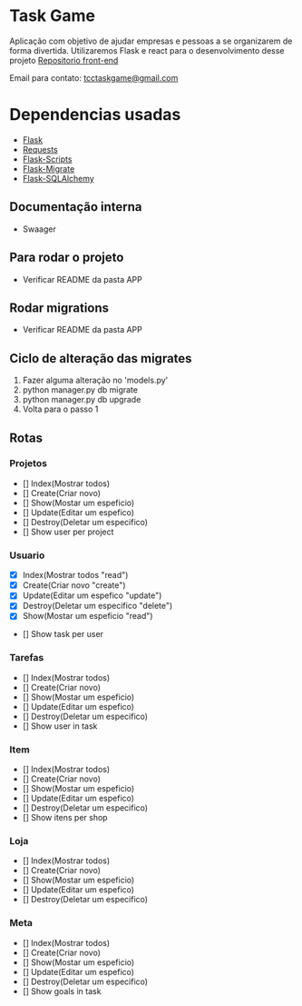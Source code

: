 # Task Game 
Aplicação com objetivo de ajudar empresas e pessoas a se organizarem de forma divertida.
Utilizaremos Flask e react para o desenvolvimento desse projeto
[Repositorio front-end](https://github.com/Task-Game/task-game-front)

Email para contato: [tcctaskgame@gmail.com](tcctaskgame@gmail.com)

# Dependencias usadas
- [Flask](https://flask.palletsprojects.com/en/1.1.x)
- [Requests](https://requests.readthedocs.io/en/master/)
- [Flask-Scripts](https://flask-script.readthedocs.io/en/latest/)
- [Flask-Migrate](https://flask-migrate.readthedocs.io/en/latest/)
- [Flask-SQLAlchemy](https://flask-sqlalchemy.palletsprojects.com/en/2.x/)

## Documentação interna
- Swaager

## Para rodar o projeto
- Verificar README da pasta APP

## Rodar migrations
- Verificar README da pasta APP


## Ciclo de alteração das migrates
1. Fazer alguma alteração no 'models.py'
2. python manager.py db migrate
3. python manager.py db upgrade
4. Volta para o passo 1 

## Rotas
### Projetos
- [] Index(Mostrar todos)
- [] Create(Criar novo)
- [] Show(Mostar um espeficio)
- [] Update(Editar um espefico)
- [] Destroy(Deletar um especifico)
- [] Show user per project

### Usuario
- [x] Index(Mostrar todos "read")
- [x] Create(Criar novo "create")
- [x] Update(Editar um espefico "update")
- [x] Destroy(Deletar um especifico "delete")
- [x] Show(Mostar um espeficio "read")
- [] Show task per user

### Tarefas
- [] Index(Mostrar todos)
- [] Create(Criar novo)
- [] Show(Mostar um espeficio)
- [] Update(Editar um espefico)
- [] Destroy(Deletar um especifico)
- [] Show user in task

### Item
- [] Index(Mostrar todos)
- [] Create(Criar novo)
- [] Show(Mostar um espeficio)
- [] Update(Editar um espefico)
- [] Destroy(Deletar um especifico)
- [] Show itens per shop

### Loja
- [] Index(Mostrar todos)
- [] Create(Criar novo)
- [] Show(Mostar um espeficio)
- [] Update(Editar um espefico)
- [] Destroy(Deletar um especifico)

### Meta
- [] Index(Mostrar todos)
- [] Create(Criar novo)
- [] Show(Mostar um espeficio)
- [] Update(Editar um espefico)
- [] Destroy(Deletar um especifico)
- [] Show goals in task
